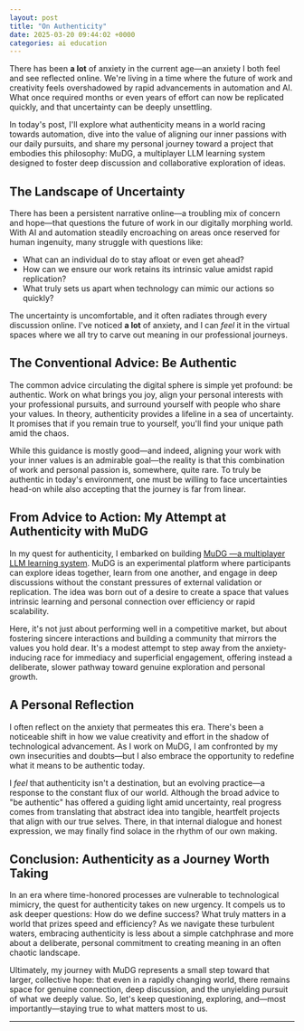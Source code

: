 ```yaml
---
layout: post
title: "On Authenticity"
date: 2025-03-20 09:44:02 +0000
categories: ai education
---
```


There has been **a lot** of anxiety in the current age—an anxiety I both feel and see reflected online. We're living in a time where the future of work and creativity feels overshadowed by rapid advancements in automation and AI. What once required months or even years of effort can now be replicated quickly, and that uncertainty can be deeply unsettling.

In today's post, I'll explore what authenticity means in a world racing towards automation, dive into the value of aligning our inner passions with our daily pursuits, and share my personal journey toward a project that embodies this philosophy: MuDG, a multiplayer LLM learning system designed to foster deep discussion and collaborative exploration of ideas.

## The Landscape of Uncertainty

There has been a persistent narrative online—a troubling mix of concern and hope—that questions the future of work in our digitally morphing world. With AI and automation steadily encroaching on areas once reserved for human ingenuity, many struggle with questions like:

- What can an individual do to stay afloat or even get ahead?
- How can we ensure our work retains its intrinsic value amidst rapid replication?
- What truly sets us apart when technology can mimic our actions so quickly?

The uncertainty is uncomfortable, and it often radiates through every discussion online. I've noticed **a lot** of anxiety, and I can *feel* it in the virtual spaces where we all try to carve out meaning in our professional journeys.

## The Conventional Advice: Be Authentic

The common advice circulating the digital sphere is simple yet profound: be authentic. Work on what brings you joy, align your personal interests with your professional pursuits, and surround yourself with people who share your values. In theory, authenticity provides a lifeline in a sea of uncertainty. It promises that if you remain true to yourself, you'll find your unique path amid the chaos.

While this guidance is mostly good—and indeed, aligning your work with your inner values is an admirable goal—the reality is that this combination of work and personal passion is, somewhere, quite rare. To truly be authentic in today's environment, one must be willing to face uncertainties head-on while also accepting that the journey is far from linear.

## From Advice to Action: My Attempt at Authenticity with MuDG

In my quest for authenticity, I embarked on building [MuDG —a multiplayer LLM learning system](https://tombers.github.io/dialectic/). MuDG is an experimental platform where participants can explore ideas together, learn from one another, and engage in deep discussions without the constant pressures of external validation or replication. The idea was born out of a desire to create a space that values intrinsic learning and personal connection over efficiency or rapid scalability.

Here, it's not just about performing well in a competitive market, but about fostering sincere interactions and building a community that mirrors the values you hold dear. It's a modest attempt to step away from the anxiety-inducing race for immediacy and superficial engagement, offering instead a deliberate, slower pathway toward genuine exploration and personal growth.

## A Personal Reflection

I often reflect on the anxiety that permeates this era. There's been a noticeable shift in how we value creativity and effort in the shadow of technological advancement. As I work on MuDG, I am confronted by my own insecurities and doubts—but I also embrace the opportunity to redefine what it means to be authentic today.

I *feel* that authenticity isn't a destination, but an evolving practice—a response to the constant flux of our world. Although the broad advice to "be authentic" has offered a guiding light amid uncertainty, real progress comes from translating that abstract idea into tangible, heartfelt projects that align with our true selves. There, in that internal dialogue and honest expression, we may finally find solace in the rhythm of our own making.

## Conclusion: Authenticity as a Journey Worth Taking

In an era where time-honored processes are vulnerable to technological mimicry, the quest for authenticity takes on new urgency. It compels us to ask deeper questions: How do we define success? What truly matters in a world that prizes speed and efficiency? As we navigate these turbulent waters, embracing authenticity is less about a simple catchphrase and more about a deliberate, personal commitment to creating meaning in an often chaotic landscape.

Ultimately, my journey with MuDG represents a small step toward that larger, collective hope: that even in a rapidly changing world, there remains space for genuine connection, deep discussion, and the unyielding pursuit of what we deeply value. So, let's keep questioning, exploring, and—most importantly—staying true to what matters most to us.

---
